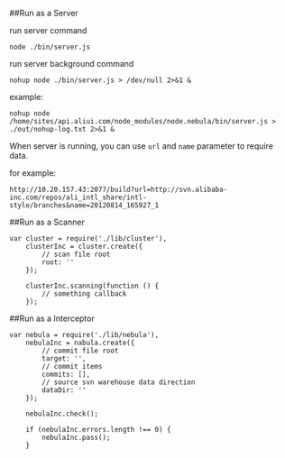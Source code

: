 ##Run as a Server

run server command

	node ./bin/server.js
	
run server background command 

	nohup node ./bin/server.js > /dev/null 2>&1 &

example:

	nohup node /home/sites/api.aliui.com/node_modules/node.nebula/bin/server.js > ./out/nohup-log.txt 2>&1 &
	
When server is running, you can use `url` and `name` parameter to require data.

for example:

	http://10.20.157.43:2077/build?url=http://svn.alibaba-inc.com/repos/ali_intl_share/intl-style/branches&name=20120814_165927_1
	
##Run as a Scanner

	var cluster = require('./lib/cluster'),
		clusterInc = cluster.create({
			// scan file root 
			root: ''
		});
		
		clusterInc.scanning(function () {
			// something callback
		});
		
##Run as a Interceptor

	var nebula = require('./lib/nebula'),
		nebulaInc = nabula.create({
			// commit file root
			target: '',
			// commit items
			commits: [],
			// source svn warehouse data direction
			dataDir: ''
		});
		
		nebulaInc.check();
		
		if (nebulaInc.errors.length !== 0) {
			nebulaInc.pass();
		}